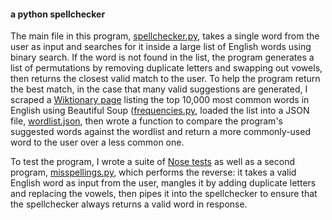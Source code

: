 #### a python spellchecker

The main file in this program, [spellchecker.py](https://github.com/khennes/spellchecker/blob/master/spellchecker.py), takes a single word from the user as input and searches for it inside a large list of English words using binary search. If the word is not found in the list, the program generates a list of permutations by removing duplicate letters and swapping out vowels, then returns the closest valid match to the user. To help the program return the best match, in the case that many valid suggestions are generated, I scraped a [Wiktionary page](https://en.wiktionary.org/wiki/Wiktionary:Frequency_lists/PG/2006/04/1-10000) listing the top 10,000 most common words in English using Beautiful Soup ([frequencies.py](https://github.com/khennes/spellchecker/blob/master/frequencies.py), loaded the list into a JSON file, [wordlist.json](https://github.com/khennes/spellchecker/blob/master/wordlist.json), then wrote a function to compare the program's suggested words against the wordlist and return a more commonly-used word to the user over a less common one. 


To test the program, I wrote a suite of [Nose tests](https://github.com/khennes/spellchecker/blob/master/nose_tests.py) as well as a second program, [misspellings.py](https://github.com/khennes/spellchecker/blob/master/misspellings.py), which performs the reverse: it takes a valid English word as input from the user, mangles it by adding duplicate letters and replacing the vowels, then pipes it into the spellchecker to ensure that the spellchecker always returns a valid word in response.
